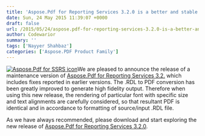 ```yaml
---
title: 'Aspose.Pdf for Reporting Services 3.2.0 is a better and stable release'
date: Sun, 24 May 2015 11:39:07 +0000
draft: false
url: /2015/05/24/aspose.pdf-for-reporting-services-3.2.0-is-a-better-and-stable-release/
author: Codewarior
summary: ''
tags: ['Nayyer Shahbaz']
categories: ['Aspose.PDF Product Family']
---
```


[![Aspose.Pdf for SSRS icon][1]](https://blog.aspose.com/wp-content/uploads/sites/2/2013/08/aspose-Pdf-for-SSRS.png)We are pleased to announce the release of a maintenance version of [Aspose.Pdf for Reporting Services 3.2.][2] which includes fixes reported in earlier versions. The .RDL to PDF conversion has been greatly improved to generate high fidelity output. Therefore when using this new release, the rendering of particular font with specific size and text alignments are carefully considered, so that resultant PDF is identical and in accordance to formatting of source/input .RDL file.

As we have always recommended, please download and start exploring the new release of [Aspose.Pdf for Reporting Services 3.2.0][3].




[1]: https://blog.aspose.com/wp-content/uploads/sites/2/2013/08/aspose-Pdf-for-SSRS-e1389176637706.png "Aspose.Pdf for SSRS icon"
[2]: http://www.aspose.com/community/files/52/ssrs-rendering-extensions/aspose.pdf-for-reporting-services/entry627214.aspx
[3]: http://www.aspose.com/community/files/52/ssrs-rendering-extensions/aspose.pdf-for-reporting-services/entry627214.aspx




